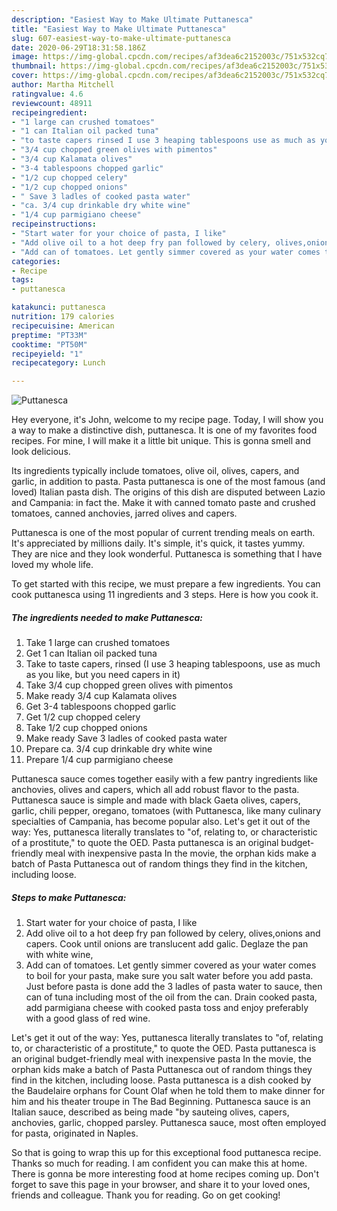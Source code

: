 ```yaml
---
description: "Easiest Way to Make Ultimate Puttanesca"
title: "Easiest Way to Make Ultimate Puttanesca"
slug: 607-easiest-way-to-make-ultimate-puttanesca
date: 2020-06-29T18:31:58.186Z
image: https://img-global.cpcdn.com/recipes/af3dea6c2152003c/751x532cq70/puttanesca-recipe-main-photo.jpg
thumbnail: https://img-global.cpcdn.com/recipes/af3dea6c2152003c/751x532cq70/puttanesca-recipe-main-photo.jpg
cover: https://img-global.cpcdn.com/recipes/af3dea6c2152003c/751x532cq70/puttanesca-recipe-main-photo.jpg
author: Martha Mitchell
ratingvalue: 4.6
reviewcount: 48911
recipeingredient:
- "1 large can crushed tomatoes"
- "1 can Italian oil packed tuna"
- "to taste capers rinsed I use 3 heaping tablespoons use as much as you like but you need capers in it"
- "3/4 cup chopped green olives with pimentos"
- "3/4 cup Kalamata olives"
- "3-4 tablespoons chopped garlic"
- "1/2 cup chopped celery"
- "1/2 cup chopped onions"
- " Save 3 ladles of cooked pasta water"
- "ca. 3/4 cup drinkable dry white wine"
- "1/4 cup parmigiano cheese"
recipeinstructions:
- "Start water for your choice of pasta, I like"
- "Add olive oil to a hot deep fry pan followed by celery, olives,onions and capers. Cook until onions are translucent add galic. Deglaze the pan with white wine,"
- "Add can of tomatoes. Let gently simmer covered as your water comes to boil for your pasta, make sure you salt water before you add pasta. Just before pasta is done add the 3 ladles of pasta water to sauce, then can of tuna including most of the oil from the can. Drain cooked pasta, add parmigiana cheese with cooked pasta toss and enjoy preferably with a good glass of red wine."
categories:
- Recipe
tags:
- puttanesca

katakunci: puttanesca 
nutrition: 179 calories
recipecuisine: American
preptime: "PT33M"
cooktime: "PT50M"
recipeyield: "1"
recipecategory: Lunch

---
```



![Puttanesca](https://img-global.cpcdn.com/recipes/af3dea6c2152003c/751x532cq70/puttanesca-recipe-main-photo.jpg)

Hey everyone, it's John, welcome to my recipe page. Today, I will show you a way to make a distinctive dish, puttanesca. It is one of my favorites food recipes. For mine, I will make it a little bit unique. This is gonna smell and look delicious.

Its ingredients typically include tomatoes, olive oil, olives, capers, and garlic, in addition to pasta. Pasta puttanesca is one of the most famous (and loved) Italian pasta dish. The origins of this dish are disputed between Lazio and Campania: in fact the. Make it with canned tomato paste and crushed tomatoes, canned anchovies, jarred olives and capers.

Puttanesca is one of the most popular of current trending meals on earth. It's appreciated by millions daily. It's simple, it's quick, it tastes yummy. They are nice and they look wonderful. Puttanesca is something that I have loved my whole life.


To get started with this recipe, we must prepare a few ingredients. You can cook puttanesca using 11 ingredients and 3 steps. Here is how you cook it.

<!--inarticleads1-->

##### The ingredients needed to make Puttanesca:

1. Take 1 large can crushed tomatoes
1. Get 1 can Italian oil packed tuna
1. Take to taste capers, rinsed (I use 3 heaping tablespoons, use as much as you like, but you need capers in it)
1. Take 3/4 cup chopped green olives with pimentos
1. Make ready 3/4 cup Kalamata olives
1. Get 3-4 tablespoons chopped garlic
1. Get 1/2 cup chopped celery
1. Take 1/2 cup chopped onions
1. Make ready  Save 3 ladles of cooked pasta water
1. Prepare ca. 3/4 cup drinkable dry white wine
1. Prepare 1/4 cup parmigiano cheese


Puttanesca sauce comes together easily with a few pantry ingredients like anchovies, olives and capers, which all add robust flavor to the pasta. Puttanesca sauce is simple and made with black Gaeta olives, capers, garlic, chili pepper, oregano, tomatoes (with Puttanesca, like many culinary specialties of Campania, has become popular also. Let&#39;s get it out of the way: Yes, puttanesca literally translates to &#34;of, relating to, or characteristic of a prostitute,&#34; to quote the OED. Pasta puttanesca is an original budget-friendly meal with inexpensive pasta In the movie, the orphan kids make a batch of Pasta Puttanesca out of random things they find in the kitchen, including loose. 

<!--inarticleads2-->

##### Steps to make Puttanesca:

1. Start water for your choice of pasta, I like
1. Add olive oil to a hot deep fry pan followed by celery, olives,onions and capers. Cook until onions are translucent add galic. Deglaze the pan with white wine,
1. Add can of tomatoes. Let gently simmer covered as your water comes to boil for your pasta, make sure you salt water before you add pasta. Just before pasta is done add the 3 ladles of pasta water to sauce, then can of tuna including most of the oil from the can. Drain cooked pasta, add parmigiana cheese with cooked pasta toss and enjoy preferably with a good glass of red wine.


Let&#39;s get it out of the way: Yes, puttanesca literally translates to &#34;of, relating to, or characteristic of a prostitute,&#34; to quote the OED. Pasta puttanesca is an original budget-friendly meal with inexpensive pasta In the movie, the orphan kids make a batch of Pasta Puttanesca out of random things they find in the kitchen, including loose. Pasta puttanesca is a dish cooked by the Baudelaire orphans for Count Olaf when he told them to make dinner for him and his theater troupe in The Bad Beginning. Puttanesca sauce is an Italian sauce, described as being made &#34;by sauteing olives, capers, anchovies, garlic, chopped parsley. Puttanesca sauce, most often employed for pasta, originated in Naples. 

So that is going to wrap this up for this exceptional food puttanesca recipe. Thanks so much for reading. I am confident you can make this at home. There is gonna be more interesting food at home recipes coming up. Don't forget to save this page in your browser, and share it to your loved ones, friends and colleague. Thank you for reading. Go on get cooking!

